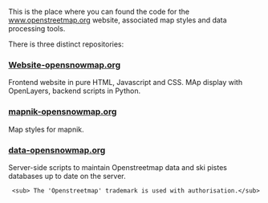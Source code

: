 This is the place where you can found the code for the www.openstreetmap.org website, associated map styles and data processing tools.

There is three distinct repositories:

### [Website-opensnowmap.org](https://github.com/OpenSnowMap-org/Website-opensnowmap.org)
Frontend website in pure HTML, Javascript and CSS. MAp display with OpenLayers, backend scripts in Python.

### [mapnik-opensnowmap.org](https://github.com/OpenSnowMap-org/mapnik-opensnowmap.org)
Map styles for mapnik.

### [data-opensnowmap.org](https://github.com/OpenSnowMap-org/data-opensnowmap.org)
Server-side scripts to maintain Openstreetmap data and ski pistes databases up to date on the server.



	 <sub> The 'Openstreetmap' trademark is used with authorisation.</sub> 
